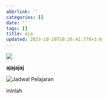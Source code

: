 ```yaml
---
abbrlink: ''
categories: []
date: ''
tags: []
title: aja
updated: 2023-10-28T10:26:41.778+3:0
---
```

![](https://raw.githubusercontent.com/ikan38005/gambar/main/images/23/10/donoflin_mountain__Vintage_Landscape_Painting_795ab5fb-88c4-4398-a5af-c17c7f0c0bc3_d41d8cd98f00b204e9800998ecf8427e.png)

**ajajajaj**

![Jadwal Pelajaran](https://raw.githubusercontent.com/ikan38005/gambar/main/images/23/10/jadwalpel_d41d8cd98f00b204e9800998ecf8427e.png)

ininlah
